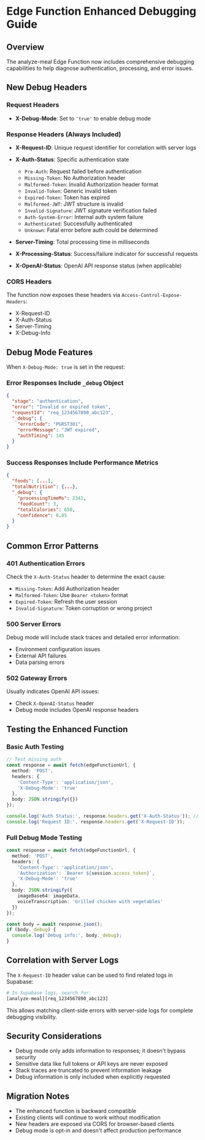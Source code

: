 # Edge Function Enhanced Debugging Guide

## Overview

The analyze-meal Edge Function now includes comprehensive debugging capabilities to help diagnose authentication, processing, and error issues.

## New Debug Headers

### Request Headers
- **X-Debug-Mode**: Set to `'true'` to enable debug mode

### Response Headers (Always Included)
- **X-Request-ID**: Unique request identifier for correlation with server logs
- **X-Auth-Status**: Specific authentication state
  - `Pre-Auth`: Request failed before authentication
  - `Missing-Token`: No Authorization header
  - `Malformed-Token`: Invalid Authorization header format
  - `Invalid-Token`: Generic invalid token
  - `Expired-Token`: Token has expired
  - `Malformed-JWT`: JWT structure is invalid
  - `Invalid-Signature`: JWT signature verification failed
  - `Auth-System-Error`: Internal auth system failure
  - `Authenticated`: Successfully authenticated
  - `Unknown`: Fatal error before auth could be determined

- **Server-Timing**: Total processing time in milliseconds
- **X-Processing-Status**: Success/failure indicator for successful requests
- **X-OpenAI-Status**: OpenAI API response status (when applicable)

### CORS Headers
The function now exposes these headers via `Access-Control-Expose-Headers`:
- X-Request-ID
- X-Auth-Status
- Server-Timing
- X-Debug-Info

## Debug Mode Features

When `X-Debug-Mode: true` is set in the request:

### Error Responses Include `_debug` Object
```json
{
  "stage": "authentication",
  "error": "Invalid or expired token",
  "requestId": "req_1234567890_abc123",
  "_debug": {
    "errorCode": "PGRST301",
    "errorMessage": "JWT expired",
    "authTiming": 145
  }
}
```

### Success Responses Include Performance Metrics
```json
{
  "foods": [...],
  "totalNutrition": {...},
  "_debug": {
    "processingTimeMs": 2341,
    "foodCount": 3,
    "totalCalories": 650,
    "confidence": 0.85
  }
}
```

## Common Error Patterns

### 401 Authentication Errors
Check the `X-Auth-Status` header to determine the exact cause:
- `Missing-Token`: Add Authorization header
- `Malformed-Token`: Use `Bearer <token>` format
- `Expired-Token`: Refresh the user session
- `Invalid-Signature`: Token corruption or wrong project

### 500 Server Errors
Debug mode will include stack traces and detailed error information:
- Environment configuration issues
- External API failures
- Data parsing errors

### 502 Gateway Errors
Usually indicates OpenAI API issues:
- Check `X-OpenAI-Status` header
- Debug mode includes OpenAI response headers

## Testing the Enhanced Function

### Basic Auth Testing
```typescript
// Test missing auth
const response = await fetch(edgeFunctionUrl, {
  method: 'POST',
  headers: {
    'Content-Type': 'application/json',
    'X-Debug-Mode': 'true'
  },
  body: JSON.stringify({})
});

console.log('Auth Status:', response.headers.get('X-Auth-Status')); // "Missing-Token"
console.log('Request ID:', response.headers.get('X-Request-ID'));
```

### Full Debug Mode Testing
```typescript
const response = await fetch(edgeFunctionUrl, {
  method: 'POST',
  headers: {
    'Content-Type': 'application/json',
    'Authorization': `Bearer ${session.access_token}`,
    'X-Debug-Mode': 'true'
  },
  body: JSON.stringify({
    imageBase64: imageData,
    voiceTranscription: 'Grilled chicken with vegetables'
  })
});

const body = await response.json();
if (body._debug) {
  console.log('Debug info:', body._debug);
}
```

## Correlation with Server Logs

The `X-Request-ID` header value can be used to find related logs in Supabase:

```bash
# In Supabase logs, search for:
[analyze-meal][req_1234567890_abc123]
```

This allows matching client-side errors with server-side logs for complete debugging visibility.

## Security Considerations

- Debug mode only adds information to responses; it doesn't bypass security
- Sensitive data like full tokens or API keys are never exposed
- Stack traces are truncated to prevent information leakage
- Debug information is only included when explicitly requested

## Migration Notes

- The enhanced function is backward compatible
- Existing clients will continue to work without modification
- New headers are exposed via CORS for browser-based clients
- Debug mode is opt-in and doesn't affect production performance